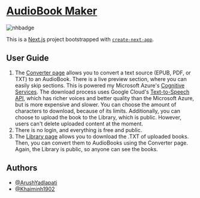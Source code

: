 # [AudioBook Maker](https://audiobook-maker.vercel.app/)

![nhbadge](https://img.shields.io/badge/made%20for%20neighborhood-bf8f73?style=for-the-badge&logo=hackclub&logoColor=ffffff)

This is a [Next.js](https://nextjs.org) project bootstrapped with [`create-next-app`](https://nextjs.org/docs/app/api-reference/cli/create-next-app).

## User Guide
1. The [Converter page](https://audiobook-maker.vercel.app/converter) allows you to convert a text source
(EPUB, PDF, or TXT) to an AudioBook. There is a live preview section, where you can easily skip sections. This 
is powered my Microsoft Azure's [Cognitive Services](https://azure.microsoft.com/en-us/services/cognitive-services/text-to-speech/).
The download process uses Google Cloud's [Text-to-Speech API](https://cloud.google.com/text-to-speech/docs/reference/rest/v1/text/synthesize),
which has richer voices and better quality than the Microsoft Azure, but is more expensive and slower. You can choose the amount of characters to
download, because of its limits. Additionally, you can choose to upload the book to the Library, which is public. However, users
can't delete uploaded content at the moment.
2. There is no login, and everything is free and public.
3. The [Library page](https://audiobook-maker.vercel.app/library) allows you to download the .TXT of uploaded books.
Then, you can convert them to AudioBooks using the Converter page. Again, the Library is public, so anyone can see the books.

## Authors

- [@ArushYadlapati](https://github.com/ArushYadlapati)
- [@Khaiminh1902](https://github.com/Khaiminh1902)



